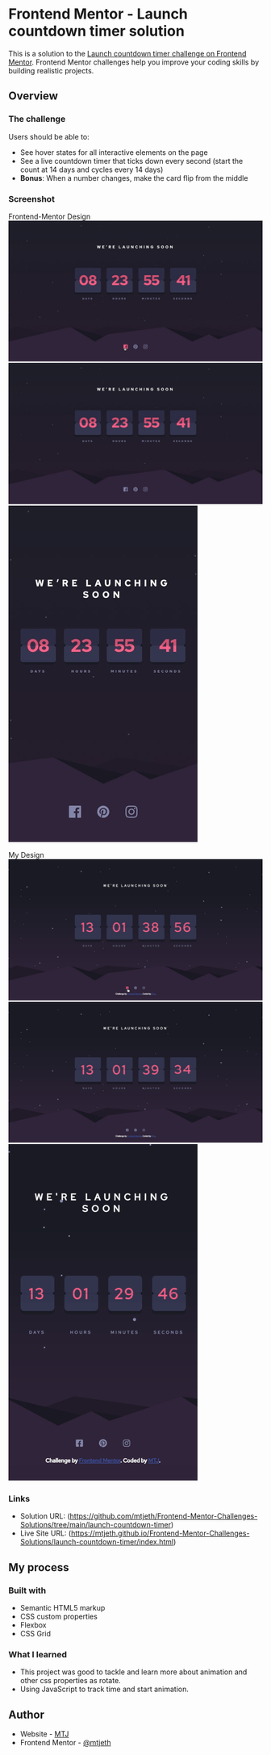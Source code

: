 # Frontend Mentor - Launch countdown timer solution

This is a solution to the [Launch countdown timer challenge on Frontend Mentor](https://www.frontendmentor.io/challenges/launch-countdown-timer-N0XkGfyz-). Frontend Mentor challenges help you improve your coding skills by building realistic projects. 

## Overview

### The challenge

Users should be able to:

- See hover states for all interactive elements on the page
- See a live countdown timer that ticks down every second (start the count at 14 days and cycles every 14 days)
- **Bonus**: When a number changes, make the card flip from the middle

### Screenshot

Frontend-Mentor Design
![](./orginal_design/active-states.jpg)
![](./orginal_design/desktop-design.jpg)
![](./orginal_design/mobile-design.jpg) 

My Design
![](./my_design/active-states.jpg)
![](./my_design/desktop-design.jpg)
![](./my_design/mobile-design.jpg) 

### Links

- Solution URL: (https://github.com/mtjeth/Frontend-Mentor-Challenges-Solutions/tree/main/launch-countdown-timer)
- Live Site URL: (https://mtjeth.github.io/Frontend-Mentor-Challenges-Solutions/launch-countdown-timer/index.html)


## My process

### Built with

- Semantic HTML5 markup
- CSS custom properties
- Flexbox
- CSS Grid


### What I learned

 - This project was good to tackle and learn more about animation and other css properties as rotate.
 - Using JavaScript to track time and start animation.

## Author

- Website - [MTJ](https://www.mtjeth.com)
- Frontend Mentor - [@mtjeth](https://www.frontendmentor.io/profile/mtjeth)
 